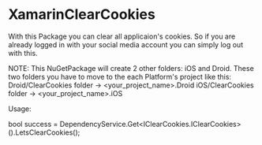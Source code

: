 # XamarinClearCookies
With this Package you can clear all applicaion's cookies. So if you are already logged in with your social media account you can simply log out with this.

NOTE: This NuGetPackage will create 2 other folders:  iOS and Droid. These two folders you have to move to the each Platform's project like this: Droid/ClearCookies folder -> <your_project_name>.Droid iOS/ClearCookies folder -> <your_project_name>.iOS

Usage:

bool success = DependencyService.Get<IClearCookies.IClearCookies>().LetsClearCookies();
